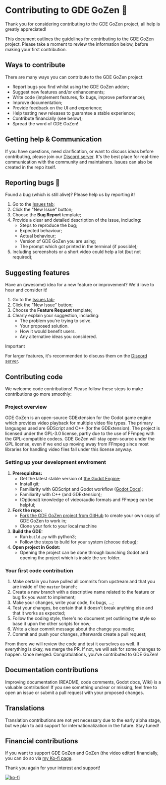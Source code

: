 # Contributing to GDE GoZen 🤝
Thank you for considering contributing to the GDE GoZen project, all help is greatly appreciated!

This document outlines the guidelines for contributing to the GDE GoZen project. Please take a moment to review the information below, before making your first contribution.

## Ways to contribute
There are many ways you can contribute to the GDE GoZen project:
- Report bugs you find whilst using the GDE GoZen addon;
- Suggest new features and/or enhancements;
- Write code (implement features, fix bugs, improve performance);
- Improve documentation;
- Provide feedback on the UI and experience;
- Help testing new releases to guarantee a stable experience;
- Contribute financially (see below);
- Spread the word of GDE GoZen!

## Getting help & Communication
If you have questions, need clarification, or want to discuss ideas before contributing, please join our [Discord server](https://discord.gg/BdbUf7VKYC). It's the best place for real-time communication with the community and maintainers. Issues can also be created in the repo itself.

## Reporting bugs 🐛
Found a bug (which is still alive)? Please help us by reporting it!

1. Go to the [Issues tab](https://github.com/VoylinsGamedevJourney/gde_gozen/issues);
1. Click the "New Issue" button;
1. Choose the **Bug Report** template;
1. Provide a clear and detailed description of the issue, including:
    * Steps to reproduce the bug;
    * Expected behaviour;
    * Actual behaviour;
    * Version of GDE GoZen you are using;
    * The prompt which got printed in the terminal (if possible);
1. Including screenshots or a short video could help a lot (but not required);

## Suggesting features
Have an (awesome) idea for a new feature or improvement? We'd love to hear and consider it!

1. Go to the [Issues tab](https://github.com/VoylinsGamedevJourney/gde_gozen/issues);
1. Click the "New Issue" button;
1. Choose the **Feature Request** template;
1.  Clearly explain your suggestion, including:
    *   The problem you're trying to solve.
    *   Your proposed solution.
    *   How it would benefit users.
    *   Any alternative ideas you considered.

> [!IMPORTANT]  
> For larger features, it's recommended to discuss them on the [Discord server](https://discord.gg/BdbUf7VKYC).

## Contributing code
We welcome code contributions! Please follow these steps to make contributions go more smoothly:

### Project overview
GDE GoZen is an open-source GDExtension for the Godot game engine which provides video playback for multiple video file types. The primary languages used are GDScript and C++ (for the GDExtension). The project is licensed under the GPL-3.0 license, partly due to the use of FFmpeg with the GPL-compatible codecs. GDE GoZen will stay open-source under the GPL license, even if we end up moving away from FFmpeg since most libraries for handling video files fall under this license anyway.

### Setting up your development enviroment
1. **Prerequisites:**
    * Get the latest stable version of [the Godot Engine](https://godotengine.org);
    * Install git;
    * Familiarity with GDScript and Godot workflow ([Godot Docs](https://docs.godotengine.org/en/stable/));
    * Familiarity with C++ (and GDExtension);
    * (Optional) knowledge of video/audio formats and FFmpeg can be helpful;
1. **Fork the repo:**
    * [Fork the GDE GoZen project from GitHub](https://github.com/VoylinsGamedevJourney/gde_gozen/fork) to create your own copy of GDE GoZen to work in;
    * Clone your fork to your local machine
1. **Build the GDE:**
    * Run `build.py` with python3;
    * Follow the steps to build for your system (choose debug);
1. **Open project in Godot:**
    * Opening the project can be done through launching Godot and opening the project which is inside the src folder.

### Your first code contribution
1. Make certain you have pulled all commits from upstream and that you are inside of the `master` branch;
1. Create a new branch with a descriptive name related to the feature or bug fix you want to implement;
1. Make your changes, write your code, fix bugs, ...;
1. Test your changes, be certain that it doesn't break anything else and that it works as expected;
1. Follow the coding style, there's no document yet outlining the style so base it upon the other scripts for now;
1. Write a clear commit message about the change you made;
1. Commit and push your changes, afterwards create a pull request;

From there we will review the code and test it ourselves as well. If everything is okay, we merge the PR. If not, we will ask for some changes to happen. Once merged: Congratulations, you've contributed to GDE GoZen!

## Documentation contributions
Improving documentation (README, code comments, Godot docs, Wiki) is a valuable contribution! If you see something unclear or missing, feel free to open an issue or submit a pull request with your proposed changes.

## Translations
Translation contributions are not yet necessary due to the early alpha stage, but we plan to add support for internationalization in the future. Stay tuned!

## Financial contributions
If you want to support GDE GoZen and GoZen (the video editor) financially, you can do so via [my Ko-fi page](https://ko-fi.com/voylin).

Thank you again for your interest and support!

[![ko-fi](https://ko-fi.com/img/githubbutton_sm.svg)](https://ko-fi.com/voylin)

